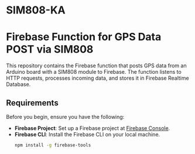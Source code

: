 # SIM808-KA

# Firebase Function for GPS Data POST via SIM808

This repository contains the Firebase function that posts GPS data from an Arduino board with a SIM808 module to Firebase. The function listens to HTTP requests, processes incoming data, and stores it in Firebase Realtime Database.

## Requirements

Before you begin, ensure you have the following:

- **Firebase Project**: Set up a Firebase project at [Firebase Console](https://console.firebase.google.com/).
- **Firebase CLI**: Install the Firebase CLI on your local machine.
  ```bash
  npm install -g firebase-tools

